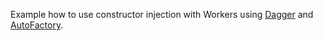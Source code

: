 Example how to use constructor injection with Workers using [Dagger](https://github.com/google/dagger) and [AutoFactory](https://github.com/google/auto/tree/master/factory).
